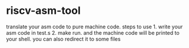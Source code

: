 # riscv-asm-tool
translate your asm code to pure machine code. 
steps to use
       1. write your asm code in test.s
       2. make run. and the machine code will be printed to your shell. you can also redirect it to some files

